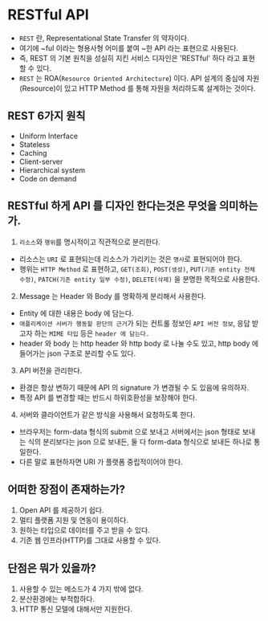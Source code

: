 # RESTful API
- `REST` 란, Representational State Transfer 의 약자이다. 
- 여기에 ~ful 이라는 형용사형 어미를 붙여 ~한 API 라는 표현으로 사용된다. 
- 즉, REST 의 기본 원칙을 성실히 지킨 서비스 디자인은 'RESTful' 하다 라고 표현할 수 있다.
- `REST` 는 ROA(`Resource Oriented Architecture`) 이다. API 설계의 중심에 자원(Resource)이 있고 HTTP Method 를 통해 자원을 처리하도록 설계하는 것이다.

## REST 6가지 원칙
- Uniform Interface
- Stateless
- Caching
- Client-server
- Hierarchical system
- Code on demand

## RESTful 하게 API 를 디자인 한다는것은 무엇을 의미하는가.
1. `리소스`와 `행위`를 명시적이고 직관적으로 분리한다.
- 리소스는 `URI` 로 표현되는데 리소스가 가리키는 것은 `명사`로 표현되어야 한다.
- 행위는 `HTTP Method` 로 표현하고, `GET(조회)`, `POST(생성)`, `PUT(기존 entity 전체 수정)`, `PATCH(기존 entity 일부 수정)`, `DELETE(삭제)` 을 분명한 목적으로 사용한다.

2. Message 는 Header 와 Body 를 명확하게 분리해서 사용한다.
- Entity 에 대한 내용은 body 에 담는다.
- `애플리케이션 서버가 행동할 판단의 근거`가 되는 컨트롤 정보인 `API 버전 정보`, 응답 받고자 하는 `MIME 타입` 등은 `header 에 담는다.`
- header 와 body 는 http header 와 http body 로 나눌 수도 있고, http body 에 들어가는 json 구조로 분리할 수도 있다.

3. API 버전을 관리한다.
- 환경은 항상 변하기 때문에 API 의 signature 가 변경될 수 도 있음에 유의하자.
- 특정 API 를 변경할 때는 반드시 하위호환성을 보장해야 한다.

4. 서버와 클라이언트가 같은 방식을 사용해서 요청하도록 한다.
- 브라우저는 form-data 형식의 submit 으로 보내고 서버에서는 json 형태로 보내는 식의 분리보다는 json 으로 보내든, 둘 다 form-data 형식으로 보내든 하나로 통일한다.
- 다른 말로 표현하자면 URI 가 플랫폼 중립적이어야 한다.

## 어떠한 장점이 존재하는가?
1. Open API 를 제공하기 쉽다.
2. 멀티 플랫폼 지원 및 연동이 용이하다.
3. 원하는 타입으로 데이터를 주고 받을 수 있다.
4. 기존 웹 인프라(HTTP)를 그대로 사용할 수 있다.

## 단점은 뭐가 있을까?
1. 사용할 수 있는 메소드가 4 가지 밖에 없다.
2. 분산환경에는 부적합하다.
3. HTTP 통신 모델에 대해서만 지원한다.